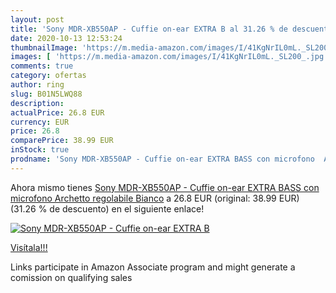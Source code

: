```yaml
---
layout: post
title: 'Sony MDR-XB550AP - Cuffie on-ear EXTRA B al 31.26 % de descuento'
date: 2020-10-13 12:53:24
thumbnailImage: 'https://m.media-amazon.com/images/I/41KgNrIL0mL._SL200_.jpg'
images: [ 'https://m.media-amazon.com/images/I/41KgNrIL0mL._SL200_.jpg' ]
comments: true
category: ofertas
author: ring
slug: B01N5LWQ88
description:
actualPrice: 26.8 EUR
currency: EUR
price: 26.8
comparePrice: 38.99 EUR
inStock: true
prodname: 'Sony MDR-XB550AP - Cuffie on-ear EXTRA BASS con microfono  Archetto regolabile  Bianco'
---
```


Ahora mismo tienes [Sony MDR-XB550AP - Cuffie on-ear EXTRA BASS con microfono  Archetto regolabile  Bianco](https://www.amazon.it/dp/B01N5LWQ88/?tag=tolees00-21) a 26.8 EUR (original: 38.99 EUR) (31.26 %  de descuento) en el siguiente enlace!

[![Sony MDR-XB550AP - Cuffie on-ear EXTRA B](https://m.media-amazon.com/images/I/41KgNrIL0mL._SL200_.jpg)](https://www.amazon.it/dp/B01N5LWQ88/?tag=tolees00-21)

[Visítala!!!](https://www.amazon.it/dp/B01N5LWQ88/?tag=tolees00-21)

Links participate in Amazon Associate program and might generate a comission on qualifying sales
